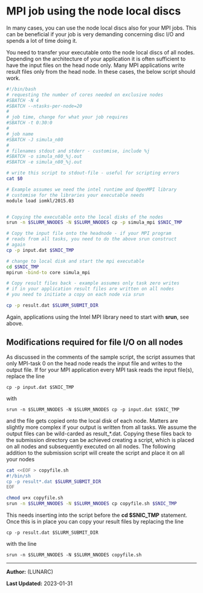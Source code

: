 # MPI job using the node local discs

In many cases, you can use the node local discs also for your MPI jobs.  This can be beneficial if your job is very demanding concerning disc I/O and spends a lot of time doing it.

You need to transfer your executable onto the node local discs of all nodes.  Depending on the architecture of your application it is often sufficient to have the input files on the head node only.  Many MPI applications write result files only from the head node.  In these cases, the below script should work.

```bash
#!/bin/bash
# requesting the number of cores needed on exclusive nodes
#SBATCH -N 4
#SBATCH --ntasks-per-node=20
#
# job time, change for what your job requires
#SBATCH -t 0:30:0
#
# job name
#SBATCH -J simula_n80
#
# filenames stdout and stderr - customise, include %j
#SBATCH -o simula_n80_%j.out
#SBATCH -e simula_n80_%j.out

# write this script to stdout-file - useful for scripting errors
cat $0

# Example assumes we need the intel runtime and OpenMPI library
# customise for the libraries your executable needs
module load iomkl/2015.03


# Copying the executable onto the local disks of the nodes
srun -n $SLURM_NNODES -N $SLURM_NNODES cp -p simula_mpi $SNIC_TMP

# Copy the input file onto the headnode - if your MPI program
# reads from all tasks, you need to do the above srun construct
# again
cp -p input.dat $SNIC_TMP

# change to local disk and start the mpi executable
cd $SNIC_TMP
mpirun -bind-to core simula_mpi

# Copy result files back - example assumes only task zero writes
# if in your application result files are written on all nodes
# you need to initiate a copy on each node via srun

cp -p result.dat $SLURM_SUBMIT_DIR
```

Again, applications using the Intel MPI library need to start with **srun**, see above.

## Modifications required for file I/O on all nodes

As discussed in the comments of the sample script, the script assumes that only MPI-task 0 on the head node reads the input file and writes to the output file. If for your MPI application every MPI task reads the input file(s), replace the line

    cp -p input.dat $SNIC_TMP

with

    srun -n $SLURM_NNODES -N $SLURM_NNODES cp -p input.dat $SNIC_TMP

and the file gets copied onto the local disk of each node. Matters are slightly more complex if your output is written from all tasks. We assume the output files can be wild-carded as result_*.dat. Copying these files back to the submission directory can be achieved creating a script, which is placed on all nodes and subsequently executed on all nodes. The following addition to the submission script will create the script and place it on all your nodes

```bash
cat <<EOF > copyfile.sh
#!/bin/sh
cp -p result*.dat $SLURM_SUBMIT_DIR
EOF

chmod u+x copyfile.sh
srun -n $SLURM_NNODES -N $SLURM_NNODES cp copyfile.sh $SNIC_TMP
```

This needs inserting into the script before the **cd $SNIC_TMP** statement. Once this is in place you can copy your result files by replacing the line

    cp -p result.dat $SLURM_SUBMIT_DIR

with the line

    srun -n $SLURM_NNODES -N $SLURM_NNODES copyfile.sh

---

**Author:**
(LUNARC)

**Last Updated:**
2023-01-31

